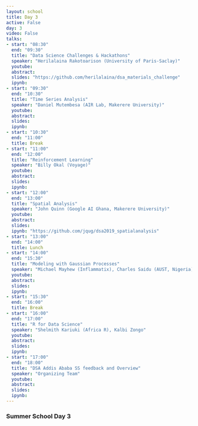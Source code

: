 ```yaml
---
layout: school
title: Day 3
active: False
day: 3
video: False
talks:
- start: "08:30"
  end: "09:30"
  title: "Data Science Challenges & Hackathons"
  speaker: "Herilalaina Rakotoarison (University of Paris-Saclay)"
  youtube:
  abstract:
  slides: "https://github.com/herilalaina/dsa_materials_challenge" 
  ipynb: 
- start: "09:30"
  end: "10:30"
  title: "Time Series Analysis"
  speaker: "Daniel Mutembesa (AIR Lab, Makerere University)"
  youtube:
  abstract:
  slides: 
  ipynb:   
- start: "10:30"
  end: "11:00"
  title: Break
- start: "11:00"
  end: "12:00"
  title: "Reinforcement Learning"
  speaker: "Billy Okal (Voyage)"
  youtube:
  abstract:
  slides: 
  ipynb: 
- start: "12:00"
  end: "13:00"
  title: "Spatial Analysis"
  speaker: "John Quinn (Google AI Ghana, Makerere University)"
  youtube:
  abstract:
  slides: 
  ipynb: "https://github.com/jqug/dsa2019_spatialanalysis"
- start: "13:00"
  end: "14:00"
  title: Lunch
- start: "14:00"
  end: "15:30"
  title: "Modeling with Gaussian Processes"
  speaker: "Michael Mayhew (Inflammatix), Charles Saidu (AUST, Nigeria)"
  youtube:
  abstract:
  slides: 
  ipynb:
- start: "15:30"
  end: "16:00"
  title: Break
- start: "16:00"
  end: "17:00"
  title: "R for Data Science"
  speaker: "Shelmith Kariuki (Africa R), Kalbi Zongo"
  youtube:
  abstract:
  slides: 
  ipynb: 
- start: "17:00"
  end: "18:00"
  title: "DSA Addis Ababa SS feedback and Overview"
  speaker: "Organizing Team"
  youtube:
  abstract:
  slides:
  ipynb:
---
```


<h3> Summer School Day 3 </h3>
